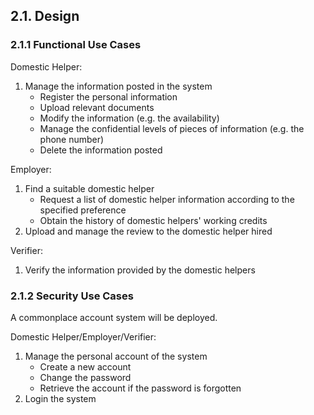 ## 2.1. Design

### 2.1.1 Functional Use Cases

Domestic Helper:
1. Manage the information posted in the system
    - Register the personal information
    - Upload relevant documents
    - Modify the information (e.g. the availability)
    - Manage the confidential levels of pieces of information (e.g. the phone number)
    - Delete the information posted

Employer:
1. Find a suitable domestic helper
    - Request a list of domestic helper information according to the specified preference
    - Obtain the history of domestic helpers' working credits
2. Upload and manage the review to the domestic helper hired

Verifier:
1. Verify the information provided by the domestic helpers

### 2.1.2 Security Use Cases

A commonplace account system will be deployed.

Domestic Helper/Employer/Verifier:
1. Manage the personal account of the system
    - Create a new account
    - Change the password
    - Retrieve the account if the password is forgotten
2. Login the system
